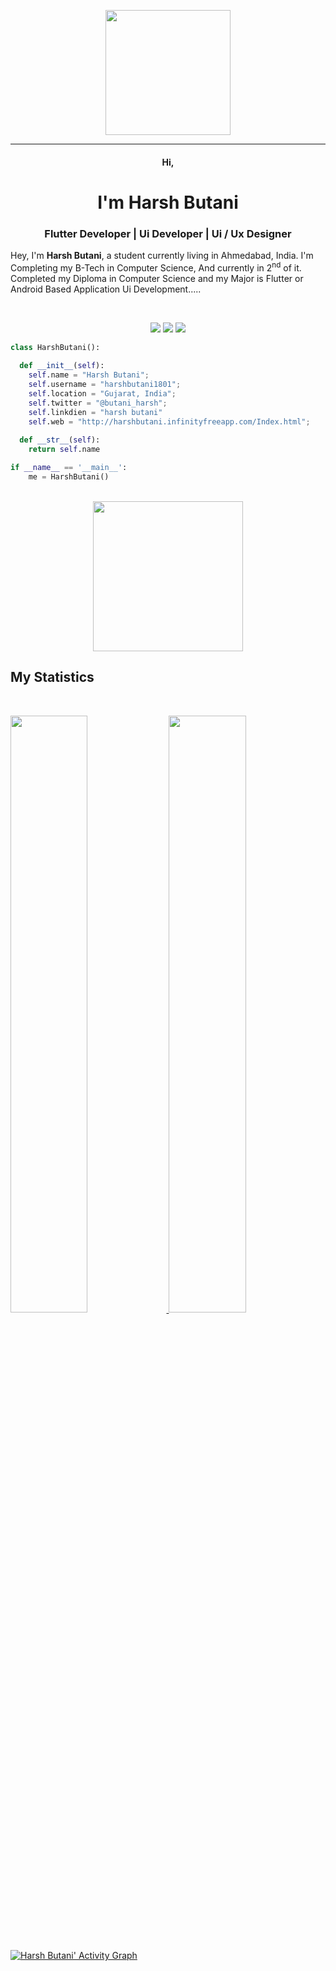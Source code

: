 <p align="center">
  <img src="https://github.com/thompsonemerson/thompsonemerson/raw/master/cover-thompson.png" height="200"/>
</p>

<hr>

<h4 align="center">
  Hi,
</h4>

<h1 align="center">
  <b>I'm Harsh Butani</b>
</h1>


<h3 align="center">Flutter Developer | Ui Developer | Ui / Ux Designer</h3>

Hey, I'm <b>Harsh Butani</b>, a student currently living in Ahmedabad, India. I'm Completing my B-Tech in Computer Science, And currently in 2<sup>nd</sup> of it. Completed my Diploma in Computer Science and my Major is Flutter or Android Based Application Ui Development.....

<br>

<p>
<div align="center">
  <a href="https://flutter.dev/"><img src="https://img.shields.io/badge/-FLUTTER-c58545?style=for-the-badge&logo=flutter&logoColor=c58545&labelColor=282828"></a>
  <a href="https://developer.android.com/"><img src="https://img.shields.io/badge/-ANDROID-d1a01f?style=for-the-badge&logo=android&logoColor=d1a01f&labelColor=282828"></a>
  <a href="https://developer.mozilla.org/en-US/docs/Web/HTML"><img src="https://img.shields.io/badge/-HTML-98b982?style=for-the-badge&logo=html5&logoColor=98b982&labelColor=282828"></a>
</div>
</p>

```python
class HarshButani():
    
  def __init__(self):
    self.name = "Harsh Butani";
    self.username = "harshbutani1801";
    self.location = "Gujarat, India";
    self.twitter = "@butani_harsh";
    self.linkdien = "harsh butani"
    self.web = "http://harshbutani.infinityfreeapp.com/Index.html";
  
  def __str__(self):
    return self.name

if __name__ == '__main__':
    me = HarshButani()
```

<!-- <div align="center">
  <a href="https://open.spotify.com/user/312n557b7iamkgirhjhhthn5ejhu">
    <img src="now-playing-https://novatorem-harshbutani1801.vercel.app/api/spotify-playing" alt="harshbutani1801" width="350" />
  </a>
</div> -->

<br>

<div align="center">
  <a href="https://open.spotify.com/user/6s6pbtefezpookh8gwnkko15v">
    <img src="https://spotify-readme-theta-virid.vercel.app/api?scan=true&theme=dark" width="240px">
  </a>
</div>


## My Statistics

<br/>
<p align="left">
  <a href="http://harshbutani.infinityfreeapp.com/Index.html">
  <img width="49.5%" src="https://github-readme-stats.vercel.app/api?username=harshbutani1801&show_icons=true&theme=gruvbox&hide_border=true" />
    <img width="49.5%" src="https://github-readme-streak-stats.herokuapp.com/?user=harshbutani1801&theme=gruvbox&hide_border=true" />
<!--     <img align="center" src="https://github-readme-stats.vercel.app/api/top-langs?username=harshbutani1801&theme=gruvbox&show_icons=true&locale=en&layout=compact" alt="akash-chowrasia" /> -->
  </a>
</p>
<br>

[![Harsh Butani' Activity Graph](https://activity-graph.herokuapp.com/graph?username=harshbutani1801&custom_title=Harsh%20Butani's%20Contribution%20Graph&theme=gruvbox&bg_color=282828&hide_border=true&line=d1a01f&point=c58545)](http://harshbutani.infinityfreeapp.com/Index.html)


